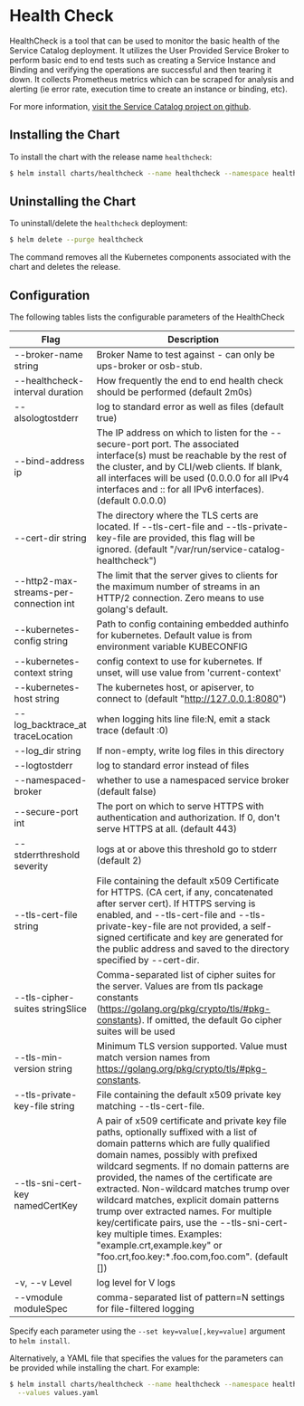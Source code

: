 # Health Check

HealthCheck is a tool that can be used to monitor the basic health of the Service Catalog deployment.  It utilizes the User Provided Service Broker to perform basic end to end tests such as creating a Service Instance and Binding and verifying the operations are successful and then tearing it down.  It collects Prometheus metrics which can be scraped for analysis and alerting (ie error rate, execution time to create an instance or binding, etc).

For more information,
[visit the Service Catalog project on github](https://github.com/kubernetes-sigs/service-catalog).

## Installing the Chart

To install the chart with the release name `healthcheck`:

```bash
$ helm install charts/healthcheck --name healthcheck --namespace healthcheck --set imagePullPolicy=Never --set image=healthcheck:canary
```

## Uninstalling the Chart

To uninstall/delete the `healthcheck` deployment:

```bash
$ helm delete --purge healthcheck
```

The command removes all the Kubernetes components associated with the chart and
deletes the release.

## Configuration

The following tables lists the configurable parameters of the HealthCheck

Flag | Description
---- | ----
--broker-name string | Broker Name to test against - can only be ups-broker or osb-stub. | You must ensure the specified broker is deployed. (default "ups-broker")
--healthcheck-interval duration | How frequently the end to end health check should be performed (default 2m0s)
--alsologtostderr | log to standard error as well as files (default true)
--bind-address ip | The IP address on which to listen for the --secure-port port. The associated interface(s) must be reachable by the rest of the cluster, and by CLI/web clients. If blank, all interfaces will be used (0.0.0.0 for all IPv4 interfaces and :: for all IPv6 interfaces). (default 0.0.0.0)
--cert-dir string | The directory where the TLS certs are located. If --tls-cert-file and --tls-private-key-file are provided, this flag will be ignored. (default "/var/run/service-catalog-healthcheck")
--http2-max-streams-per-connection int | The limit that the server gives to clients for the maximum number of streams in an HTTP/2 connection. Zero means to use golang's default.
--kubernetes-config string | Path to config containing embedded authinfo for kubernetes. Default value is from environment variable KUBECONFIG
--kubernetes-context string | config context to use for kubernetes. If unset, will use value from 'current-context'
--kubernetes-host string | The kubernetes host, or apiserver, to connect to (default "http://127.0.0.1:8080")
--log_backtrace_at traceLocation | when logging hits line file:N, emit a stack trace (default :0)
--log_dir string | If non-empty, write log files in this directory
--logtostderr | log to standard error instead of files
--namespaced-broker | whether to use a namespaced service broker (default false)
--secure-port int | The port on which to serve HTTPS with authentication and authorization. If 0, don't serve HTTPS at all. (default 443)
--stderrthreshold severity | logs at or above this threshold go to stderr (default 2)
--tls-cert-file string | File containing the default x509 Certificate for HTTPS. (CA cert, if any, concatenated after server cert). If HTTPS serving is enabled, and --tls-cert-file and --tls-private-key-file are not provided, a self-signed certificate and key are generated for the public address and saved to the directory specified by --cert-dir.
--tls-cipher-suites stringSlice | Comma-separated list of cipher suites for the server. Values are from tls package constants (https://golang.org/pkg/crypto/tls/#pkg-constants). If omitted, the default Go cipher suites will be used
--tls-min-version string | Minimum TLS version supported. Value must match version names from https://golang.org/pkg/crypto/tls/#pkg-constants.
--tls-private-key-file string | File containing the default x509 private key matching --tls-cert-file.
--tls-sni-cert-key namedCertKey | A pair of x509 certificate and private key file paths, optionally suffixed with a list of domain patterns which are fully qualified domain names, possibly with prefixed wildcard segments. If no domain patterns are provided, the names of the certificate are extracted. Non-wildcard matches trump over wildcard matches, explicit domain patterns trump over extracted names. For multiple key/certificate pairs, use the --tls-sni-cert-key multiple times. Examples: "example.crt,example.key" or "foo.crt,foo.key:*.foo.com,foo.com". (default [])
-v, --v Level | log level for V logs
--vmodule moduleSpec | comma-separated list of pattern=N settings for file-filtered logging



Specify each parameter using the `--set key=value[,key=value]` argument to
`helm install`.

Alternatively, a YAML file that specifies the values for the parameters can be
provided while installing the chart. For example:

```bash
$ helm install charts/healthcheck --name healthcheck --namespace healthcheck \
  --values values.yaml
```
